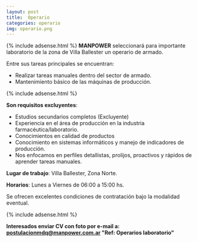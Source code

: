 ```yaml
---
layout: post
title:  Operario
categories: operario
img: operario.png
---
```

{% include adsense.html %}
**MANPOWER** seleccionará para importante laboratorio de la zona de Villa Ballester un operario de armado.

Entre sus tareas principales se encuentran:

- Realizar tareas manuales dentro del sector de armado.
- Mantenimiento básico de las máquinas de producción.

{% include adsense.html %}

**Son requisitos excluyentes**:

- Estudios secundarios completos (Excluyente)
- Experiencia en el área de producción en la industria farmacéutica/laboratorio.
- Conocimientos en calidad de productos
- Conocimiento en sistemas informáticos y manejo de indicadores de producción.
- Nos enfocamos en perfiles detallistas, prolijos, proactivos y rápidos de aprender tareas manuales.

**Lugar de trabajo**: Villa Ballester, Zona Norte.

**Horarios**: Lunes a Viernes de 06:00 a 15:00 hs.

Se ofrecen excelentes condiciones de contratación bajo la modalidad eventual.
 
{% include adsense.html %}

**Interesados enviar CV con foto por e-mail a: postulacionmdq@manpower.com.ar 
"Ref: Operarios laboratorio"**